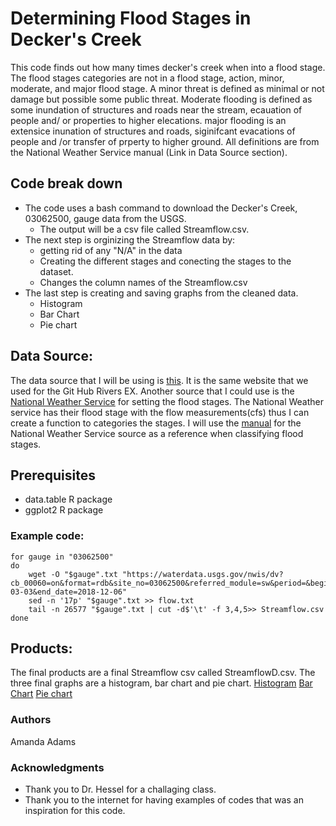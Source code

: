 
# Determining Flood Stages in Decker's Creek
This code finds out how many times decker's creek when into a flood stage. The flood stages categories are not in a flood stage, action, minor, moderate, and major flood stage. A minor threat is defined as minimal or not damage but possible some public threat. Moderate flooding is defined as some inundation of structures and roads near the stream, ecauation of people and/ or properties to higher elecations. major flooding is an extensice inunation of structures and roads, siginifcant evacations of people and /or transfer of prperty to higher ground. All definitions are from the National Weather Service manual (Link in Data Source section).   



## Code break down
* The code uses a bash command to download the Decker's Creek, 03062500, gauge data from the USGS. 
	* The output will be a csv file called Streamflow.csv.
* The next step is orginizing the Streamflow data by:   
	* getting rid of any "N/A" in the data
	* Creating the different stages and conecting the stages to the dataset. 
	* Changes the column names of the Streamflow.csv
* The last step is creating and saving graphs from the cleaned data. 
	* Histogram 
	* Bar Chart
	* Pie chart

## Data Source:

The data source that I will be using is [this](https://waterdata.usgs.gov/wv/nwis/dv?cb_00060=on&format=rdb&site_no=03062500&referred_module=sw&period=&begin_date=1946-03-01&end_date=2018-12-15). It is the same website that we used for the Git Hub Rivers EX.  Another source that  I could use is the [National Weather Service](https://water.weather.gov/ahps2/hydrograph.php?gage=dckw2&wfo=pbz) for setting the flood stages. The National Weather service has their flood stage with the flow measurements(cfs) thus I can create a function to categories the stages.  I will use the [manual](http://www.nws.noaa.gov/directives/sym/pd01009050curr.pdf) for the National Weather Service source as a reference when classifying flood stages.


## Prerequisites
* data.table R package
* ggplot2 R package 

### Example code:
```unix 
for gauge in "03062500"
do
	wget -O "$gauge".txt "https://waterdata.usgs.gov/nwis/dv?cb_00060=on&format=rdb&site_no=03062500&referred_module=sw&period=&begin_date=1946-03-03&end_date=2018-12-06"
	sed -n '17p' "$gauge".txt >> flow.txt
	tail -n 26577 "$gauge".txt | cut -d$'\t' -f 3,4,5>> Streamflow.csv
done

```
## Products:
The final products are a final Streamflow csv called StreamflowD.csv. The three final graphs are a histogram, bar chart and pie chart. 
[Histogram](https://github.com/Blackcat56/Gaging_Flooding/blob/master/Output/Histogram.jpeg)
[Bar Chart](https://github.com/Blackcat56/Gaging_Flooding/blob/master/Output/barchart.jpeg)
[Pie chart](https://github.com/Blackcat56/Gaging_Flooding/blob/master/Output/PieChart.jpeg)
### Authors 

Amanda Adams

### Acknowledgments
* Thank you to Dr. Hessel for a challaging class. 
* Thank you to the internet for having examples of codes that was an inspiration for this code. 
